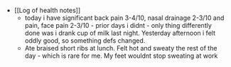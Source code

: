   * [[Log of health notes]]
    * today i have significant back pain 3-4/10, nasal drainage 2-3/10 and pain, face pain 2-3/10 - prior days i didnt - only thing differently done was i drank cup of milk last night. Yesterday afternoon i felt oddly good, so something defs changed.
    * Ate braised short ribs at lunch. Felt hot and sweaty the rest of the day - which is rare for me. My feet wouldnt stop sweating at work